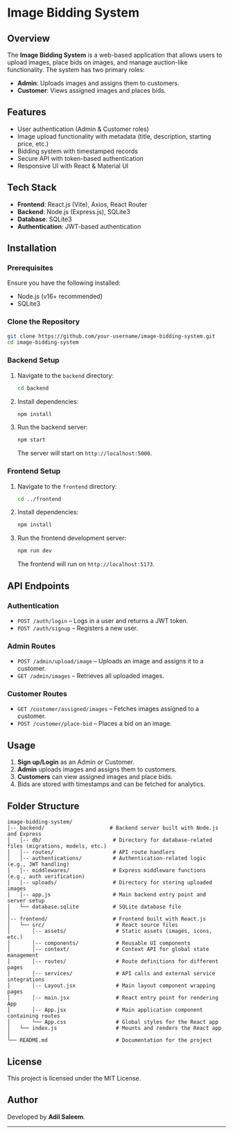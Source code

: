 # Image Bidding System

## Overview

The **Image Bidding System** is a web-based application that allows users to upload images, place bids on images, and manage auction-like functionality. The system has two primary roles:

- **Admin**: Uploads images and assigns them to customers.
- **Customer**: Views assigned images and places bids.

## Features

- User authentication (Admin & Customer roles)
- Image upload functionality with metadata (title, description, starting price, etc.)
- Bidding system with timestamped records
- Secure API with token-based authentication
- Responsive UI with React & Material UI

## Tech Stack

- **Frontend**: React.js (Vite), Axios, React Router
- **Backend**: Node.js (Express.js), SQLite3
- **Database**: SQLite3
- **Authentication**: JWT-based authentication

## Installation

### Prerequisites

Ensure you have the following installed:

- Node.js (v16+ recommended)
- SQLite3

### Clone the Repository

```bash
git clone https://github.com/your-username/image-bidding-system.git
cd image-bidding-system
```

### Backend Setup

1. Navigate to the `backend` directory:
   ```bash
   cd backend
   ```
2. Install dependencies:
   ```bash
   npm install
   ```
3. Run the backend server:
   ```bash
   npm start
   ```
   The server will start on `http://localhost:5000`.

### Frontend Setup

1. Navigate to the `frontend` directory:
   ```bash
   cd ../frontend
   ```
2. Install dependencies:
   ```bash
   npm install
   ```
3. Run the frontend development server:
   ```bash
   npm run dev
   ```
   The frontend will run on `http://localhost:5173`.

## API Endpoints

### Authentication

- `POST /auth/login` – Logs in a user and returns a JWT token.
- `POST /auth/signup` – Registers a new user.

### Admin Routes

- `POST /admin/upload/image` – Uploads an image and assigns it to a customer.
- `GET /admin/images` – Retrieves all uploaded images.

### Customer Routes

- `GET /customer/assigned/images` – Fetches images assigned to a customer.
- `POST /customer/place-bid` – Places a bid on an image.

## Usage

1. **Sign up/Login** as an Admin or Customer.
2. **Admin** uploads images and assigns them to customers.
3. **Customers** can view assigned images and place bids.
4. Bids are stored with timestamps and can be fetched for analytics.

## Folder Structure

```
image-bidding-system/
│-- backend/                     # Backend server built with Node.js and Express
│   │-- db/                       # Directory for database-related files (migrations, models, etc.)
│   │-- routes/                   # API route handlers
│   │-- authentications/          # Authentication-related logic (e.g., JWT handling)
│   │-- middlewares/              # Express middleware functions (e.g., auth verification)
│   │-- uploads/                  # Directory for storing uploaded images
│   │-- app.js                    # Main backend entry point and server setup
│   └── database.sqlite           # SQLite database file
│
│-- frontend/                     # Frontend built with React.js
│   └── src/                       # React source files
│       │-- assets/                # Static assets (images, icons, etc.)
│       │-- components/            # Reusable UI components
│       │-- context/               # Context API for global state management
│       │-- routes/                # Route definitions for different pages
│       │-- services/              # API calls and external service integrations
│       │-- Layout.jsx             # Main layout component wrapping pages
│       │-- main.jsx               # React entry point for rendering App
│       │-- App.jsx                # Main application component containing routes
│       └── App.css                # Global styles for the React app
│   └── index.js                   # Mounts and renders the React app
│
└── README.md                      # Documentation for the project

```

## License

This project is licensed under the MIT License.

## Author

Developed by **Adil Saleem**.

---
